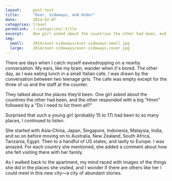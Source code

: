 ```yaml
---
layout:     post-text
title:      "Over, Sideways, and Under"
date:       2014-02-07
categories: travel
permalink:  /:categories/:title
excerpt:    One girl asked about the countries the other had been, and the other responded with a big “Hmm” followed by a “Do I need to list them all?”
img:
  small:    2014/over-sideways/over-sideways-small.jpg
  large:    2014/over-sideways/over-sideways-cover.jpg
---
```

There are days when I catch myself eavesdropping on a nearby conversation. My ears, like my brain, wander when it's bored. The other day, as I was eating lunch in a small Italian cafe, I was drawn by the conversation between two teenage girls. The cafe was empty except for the three of us and the staff at the counter.

They talked about the places they’d been. One girl asked about the countries the other had been, and the other responded with a big “Hmm” followed by a “Do I need to list them all?”

Surprised that such a young girl (probably 15 to 17) had been to so many places, I continued to listen.

She started with Asia–China, Japan, Singapore, Indonesia, Malaysia, India, and so on before moving on to Australia, New Zealand, South Africa, Tanzania, Egypt. Then to a handful of US states, and lastly to Europe. I was amazed. For each country she mentioned, she added a comment about how she felt visiting there with her family.

As I walked back to the apartment, my mind raced with images of the things she did in the places she visited, and I wonder if there are others like her I could meet in this new city&mdash;a city of abundant stories.
